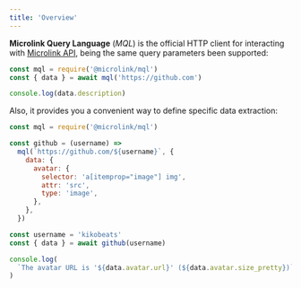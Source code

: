```yaml
---
title: 'Overview'
---
```


**Microlink Query Language** (*MQL*) is the official HTTP client for interacting with [Microlink API](/docs/api/getting-started/overview), being the same query parameters been supported:


```js
const mql = require('@microlink/mql')
const { data } = await mql('https://github.com')

console.log(data.description)
```

Also, it provides you a convenient way to define specific data extraction:

```js
const mql = require('@microlink/mql')

const github = (username) =>
  mql(`https://github.com/${username}`, {
    data: {
      avatar: {
        selector: 'a[itemprop="image"] img',
        attr: 'src',
        type: 'image',
      },
    },
  })

const username = 'kikobeats'
const { data } = await github(username)

console.log(
  `The avatar URL is '${data.avatar.url}' (${data.avatar.size_pretty})`
)
```

<Figcaption children='The only thing you need to do is declare the data you wish to obtain.' />
